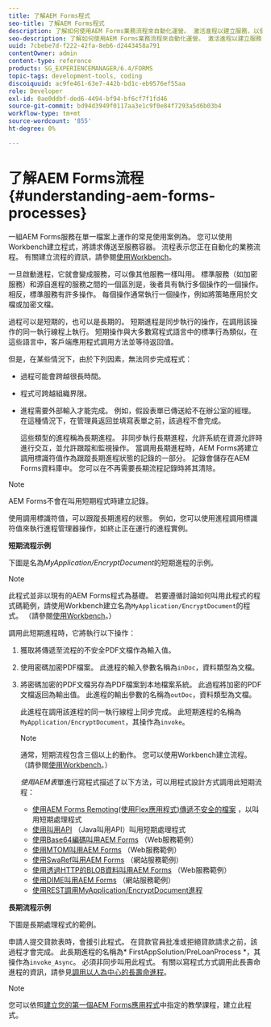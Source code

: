 ```yaml
---
title: 了解AEM Forms程式
seo-title: 了解AEM Forms程式
description: 了解如何使用AEM Forms業務流程來自動化運營。 激活進程以建立服務，以便您可以像其他服務一樣調用它。 過程可以是短期的，也可以是長期的。
seo-description: 了解如何使用AEM Forms業務流程來自動化運營。 激活進程以建立服務，以便您可以像其他服務一樣調用它。 過程可以是短期的，也可以是長期的。
uuid: 7cbebe7d-f222-42fa-8eb6-d2443458a791
contentOwner: admin
content-type: reference
products: SG_EXPERIENCEMANAGER/6.4/FORMS
topic-tags: development-tools, coding
discoiquuid: ac9fe461-63e7-442b-bd1c-eb9576ef55aa
role: Developer
exl-id: 0ae0ddbf-ded6-4494-bf94-bf6cf7f1fd46
source-git-commit: bd94d3949f0117aa3e1c9f0e84f7293a5d6b03b4
workflow-type: tm+mt
source-wordcount: '855'
ht-degree: 0%

---
```


# 了解AEM Forms流程{#understanding-aem-forms-processes}

一組AEM Forms服務在單一檔案上運作的常見使用案例為。 您可以使用Workbench建立程式，將請求傳送至服務容器。 流程表示您正在自動化的業務流程。 有關建立流程的資訊，請參閱[使用Workbench](https://www.adobe.com/go/learn_aemforms_workbench_63)。

一旦啟動進程，它就會變成服務，可以像其他服務一樣叫用。 標準服務（如加密服務）和源自進程的服務之間的一個區別是，後者具有執行多個操作的一個操作。 相反，標準服務有許多操作。 每個操作通常執行一個操作，例如將策略應用於文檔或加密文檔。

過程可以是短期的，也可以是長期的。 短期進程是同步執行的操作，在調用該操作的同一執行線程上執行。 短期操作與大多數寫程式語言中的標準行為類似，在這些語言中，客戶端應用程式調用方法並等待返回值。

但是，在某些情況下，由於下列因素，無法同步完成程式：

* 過程可能會跨越很長時間。
* 程式可跨越組織界限。
* 進程需要外部輸入才能完成。 例如，假設表單已傳送給不在辦公室的經理。 在這種情況下，在管理員返回並填寫表單之前，該過程不會完成。

   這些類型的進程稱為長期進程。 非同步執行長期進程，允許系統在資源允許時進行交互，並允許跟蹤和監視操作。 當調用長期進程時，AEM Forms將建立調用標識符值作為跟蹤長期進程狀態的記錄的一部分。 記錄會儲存在AEM Forms資料庫中。 您可以在不再需要長期流程記錄時將其清除。

>[!NOTE]
>
>AEM Forms不會在叫用短期程式時建立記錄。

使用調用標識符值，可以跟蹤長期進程的狀態。 例如，您可以使用進程調用標識符值來執行進程管理器操作，如終止正在運行的進程實例。

**短期流程示例**

下圖是名為&#x200B;*MyApplication/EncryptDocument*&#x200B;的短期進程的示例。

>[!NOTE]
>
>此程式並非以現有的AEM Forms程式為基礎。 若要遵循討論如何叫用此程式的程式碼範例，請使用Workbench建立名為`MyApplication/EncryptDocument`的程式。 （請參閱[使用Workbench](https://www.adobe.com/go/learn_aemforms_workbench_63)。）

調用此短期進程時，它將執行以下操作：

1. 獲取將傳遞至流程的不安全PDF文檔作為輸入值。
1. 使用密碼加密PDF檔案。 此進程的輸入參數名稱為`inDoc`，資料類型為文檔。
1. 將密碼加密的PDF文檔另存為PDF檔案到本地檔案系統。 此過程將加密的PDF文檔返回為輸出值。 此進程的輸出參數的名稱為`outDoc`，資料類型為文檔。

   此進程在調用該進程的同一執行線程上同步完成。 此短期進程的名稱為`MyApplication/EncryptDocument`，其操作為`invoke`。

   >[!NOTE]
   >
   >通常，短期流程包含三個以上的動作。 您可以使用Workbench建立流程。 （請參閱[使用Workbench](https://www.adobe.com/go/learn_aemforms_workbench_63)。）

   *使用AEM表*&#x200B;單進行寫程式描述了以下方法，可以用程式設計方式調用此短期流程：

   * [使用AEM Forms Remoting(使用Flex應用程式)傳遞不安全的檔案](/help/forms/developing/invoking-aem-forms-using-remoting.md#invoking-a-short-lived-process-by-passing-an-unsecure-document-using-remoting) ，以叫用短期處理程式
   * [使用叫用API](/help/forms/developing/invoking-aem-forms-using-java.md#invoking-a-short-lived-process-using-the-invocation-api) （Java叫用API）叫用短期處理程式
   * [使用Base64編碼叫用AEM Forms](/help/forms/developing/invoking-aem-forms-using-web.md#invoking-aem-forms-using-base64-encoding) （Web服務範例）
   * [使用MTOM叫用AEM Forms](/help/forms/developing/invoking-aem-forms-using-web.md#invoking-aem-forms-using-mtom) （Web服務範例）
   * [使用SwaRef叫用AEM Forms](/help/forms/developing/invoking-aem-forms-using-web.md#invoking-aem-forms-using-swaref) （網站服務範例）
   * [使用透過HTTP的BLOB資料叫用AEM Forms](/help/forms/developing/invoking-aem-forms-using-web.md#invoking-aem-forms-using-blob-data-over-http) （Web服務範例）
   * [使用DIME叫用AEM Forms](/help/forms/developing/invoking-aem-forms-using-web.md#invoking-aem-forms-using-dime) （網站服務範例）
   * [使用REST調用MyApplication/EncryptDocument進程](/help/forms/developing/invoking-aem-forms-using-rest.md)

**長期流程示例**

下圖是長期處理程式的範例。

申請人提交貸款表時，會援引此程式。 在貸款官員批准或拒絕貸款請求之前，該過程才會完成。 此長期進程的名稱為* FirstAppSolution/PreLoanProcess *，其操作為`invoke_Async`。 必須非同步叫用此程式。 有關以寫程式方式調用此長壽命進程的資訊，請參見[調用以人為中心的長壽命進程](/help/forms/developing/invoking-human-centric-long-lived.md#invoking-human-centric-long-lived-processes)。

>[!NOTE]
>
>您可以依照[建立您的第一個AEM Forms應用程式](https://www.adobe.com/go/learn_aemforms_firstapp_ds_63)中指定的教學課程，建立此程式。
